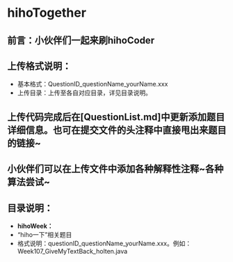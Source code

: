 # hihoTogether

## 前言：小伙伴们一起来刷hihoCoder

## 上传格式说明：
* 基本格式：QuestionID_questionName_yourName.xxx
* 上传目录：上传至各自对应目录，详见目录说明。

## 上传代码完成后在[QuestionList.md]中更新添加题目详细信息。也可在提交文件的头注释中直接甩出来题目的链接~

## 小伙伴们可以在上传文件中添加各种解释性注释~各种算法尝试~

## 目录说明：
* **hihoWeek：**
* “hiho一下”相关题目
* 格式说明：questionID_questionName_yourName.xxx。例如：Week107_GiveMyTextBack_holten.java
